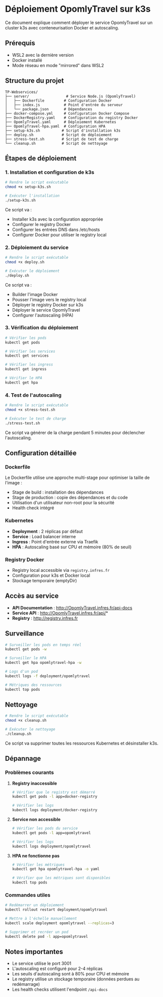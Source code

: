 # Déploiement OpomlyTravel sur k3s

Ce document explique comment déployer le service OpomlyTravel sur un cluster k3s avec conteneurisation Docker et autoscaling.

## Prérequis

- WSL2 avec la dernière version
- Docker installé
- Mode réseau en mode "mirrored" dans WSL2

## Structure du projet

```
TP-Webservices/
├── server/                 # Service Node.js (OpomlyTravel)
│   ├── Dockerfile         # Configuration Docker
│   ├── index.js           # Point d'entrée du serveur
│   └── package.json       # Dépendances
├── docker-compose.yml     # Configuration Docker Compose
├── DockerRegistry.yaml    # Configuration du registry Docker
├── OpomlyTravel.yaml      # Déploiement Kubernetes
├── OpomlyTravel-hpa.yaml  # Configuration HPA
├── setup-k3s.sh          # Script d'installation k3s
├── deploy.sh             # Script de déploiement
├── stress-test.sh        # Script de test de charge
└── cleanup.sh            # Script de nettoyage
```

## Étapes de déploiement

### 1. Installation et configuration de k3s

```bash
# Rendre le script exécutable
chmod +x setup-k3s.sh

# Exécuter l'installation
./setup-k3s.sh
```

Ce script va :
- Installer k3s avec la configuration appropriée
- Configurer le registry Docker
- Configurer les entrées DNS dans /etc/hosts
- Configurer Docker pour utiliser le registry local

### 2. Déploiement du service

```bash
# Rendre le script exécutable
chmod +x deploy.sh

# Exécuter le déploiement
./deploy.sh
```

Ce script va :
- Builder l'image Docker
- Pousser l'image vers le registry local
- Déployer le registry Docker sur k3s
- Déployer le service OpomlyTravel
- Configurer l'autoscaling (HPA)

### 3. Vérification du déploiement

```bash
# Vérifier les pods
kubectl get pods

# Vérifier les services
kubectl get services

# Vérifier les ingress
kubectl get ingress

# Vérifier le HPA
kubectl get hpa
```

### 4. Test de l'autoscaling

```bash
# Rendre le script exécutable
chmod +x stress-test.sh

# Exécuter le test de charge
./stress-test.sh
```

Ce script va générer de la charge pendant 5 minutes pour déclencher l'autoscaling.

## Configuration détaillée

### Dockerfile
Le Dockerfile utilise une approche multi-stage pour optimiser la taille de l'image :
- Stage de build : installation des dépendances
- Stage de production : copie des dépendances et du code
- Utilisation d'un utilisateur non-root pour la sécurité
- Health check intégré

### Kubernetes
- **Deployment** : 2 réplicas par défaut
- **Service** : Load balancer interne
- **Ingress** : Point d'entrée externe via Traefik
- **HPA** : Autoscaling basé sur CPU et mémoire (80% de seuil)

### Registry Docker
- Registry local accessible via `registry.infres.fr`
- Configuration pour k3s et Docker local
- Stockage temporaire (emptyDir)

## Accès au service

- **API Documentation** : http://OpomlyTravel.infres.fr/api-docs
- **Service API** : http://OpomlyTravel.infres.fr/api/*
- **Registry** : http://registry.infres.fr

## Surveillance

```bash
# Surveiller les pods en temps réel
kubectl get pods -w

# Surveiller le HPA
kubectl get hpa opomlytravel-hpa -w

# Logs d'un pod
kubectl logs -f deployment/opomlytravel

# Métriques des ressources
kubectl top pods
```

## Nettoyage

```bash
# Rendre le script exécutable
chmod +x cleanup.sh

# Exécuter le nettoyage
./cleanup.sh
```

Ce script va supprimer toutes les ressources Kubernetes et désinstaller k3s.

## Dépannage

### Problèmes courants

1. **Registry inaccessible**
   ```bash
   # Vérifier que le registry est démarré
   kubectl get pods -l app=docker-registry
   
   # Vérifier les logs
   kubectl logs deployment/docker-registry
   ```

2. **Service non accessible**
   ```bash
   # Vérifier les pods du service
   kubectl get pods -l app=opomlytravel
   
   # Vérifier les logs
   kubectl logs deployment/opomlytravel
   ```

3. **HPA ne fonctionne pas**
   ```bash
   # Vérifier les métriques
   kubectl get hpa opomlytravel-hpa -o yaml
   
   # Vérifier que les métriques sont disponibles
   kubectl top pods
   ```

### Commandes utiles

```bash
# Redémarrer un déploiement
kubectl rollout restart deployment/opomlytravel

# Mettre à l'échelle manuellement
kubectl scale deployment opomlytravel --replicas=3

# Supprimer et recréer un pod
kubectl delete pod -l app=opomlytravel
```

## Notes importantes

- Le service utilise le port 3001
- L'autoscaling est configuré pour 2-4 réplicas
- Les seuils d'autoscaling sont à 80% pour CPU et mémoire
- Le registry utilise un stockage temporaire (données perdues au redémarrage)
- Les health checks utilisent l'endpoint `/api-docs` 